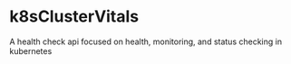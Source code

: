 # k8sClusterVitals
A health check api focused on health, monitoring, and status checking in kubernetes

